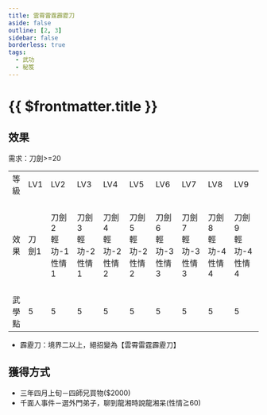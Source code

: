 ```yaml
---
title: 雲霄雷霆霹靂刀
aside: false
outline: [2, 3]
sidebar: false
borderless: true
tags:
  - 武功
  - 秘笈
---
```


# {{ $frontmatter.title }}

[//]: # (<BookItemIcon :size="`medium`" :needLink="false" :no="2000"></BookItemIcon> ：缺圖)

## 效果

需求：刀劍>=20

<table>
    <tr>
        <td>等級</td>
        <td>LV1</td>
        <td>LV2</td>
        <td>LV3</td>
        <td>LV4</td>
        <td>LV5</td>
        <td>LV6</td>
        <td>LV7</td>
        <td>LV8</td>
        <td>LV9</td>
        <td>LV10</td>
    </tr>
    <tr>
        <td>效果</td>
        <td>刀劍1<br></td>
        <td>刀劍2<br>輕功-1<br>性情1</td>
        <td>刀劍3<br>輕功-2<br>性情1</td>
        <td>刀劍4<br>輕功-2<br>性情2</td>
        <td>刀劍5<br>輕功-2<br>性情2</td>
        <td>刀劍6<br>輕功-3<br>性情3</td>
        <td>刀劍7<br>輕功-3<br>性情3</td>
        <td>刀劍8<br>輕功-4<br>性情4</td>
        <td>刀劍9<br>輕功-4<br>性情4</td>
        <td>刀劍10<br>輕功-5<br>性情5<br>霹靂刀</td>
    </tr>
    <tr>
        <td>武學點</td>
        <td>5</td>
        <td>5</td>
        <td>5</td>
        <td>5</td>
        <td>5</td>
        <td>5</td>
        <td>5</td>
        <td>5</td>
        <td>5</td>
        <td>5 (50)</td>
    </tr>
</table>

- 霹靂刀：境界二以上，絕招變為【雲霄雷霆霹靂刀】

## 獲得方式

- 三年四月上旬－四師兄買物($2000)
- 千面人事件－選外門弟子，聊到龍湘時說龍湘呆(性情≧60)

